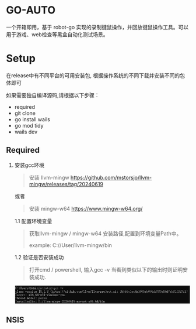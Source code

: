 # GO-AUTO
一个开箱即用，基于 robot-go 实现的录制键鼠操作，并回放键鼠操作工具。可以用于游戏、web检查等黑盒自动化测试场景。

# Setup
在release中有不同平台的可用安装包, 根据操作系统的不同下载并安装不同的包体即可

如果需要独自编译源码,请根据以下步骤：

- required
- git clone 
- go install wails
- go mod tidy
- wails dev

## Required

1. 安装gcc环境
   > 安装 llvm-mingw https://github.com/mstorsjo/llvm-mingw/releases/tag/20240619
   
   或者
    
   > 安装 mingw-w64 https://www.mingw-w64.org/
   
   1.1 配置环境变量
   > 获取llvm-mingw / mingw-w64 安装路径,配置到环境变量Path中。
   > 
   > example: C://User/llvm-mingw/bin
   
   1.2 验证是否安装成功
   > 打开cmd / powershell, 输入gcc -v 当看到类似以下的输出时则证明安装成功.
   
   ![gcc-cmd](docs/images/gcc-cmd.png)

## NSIS
